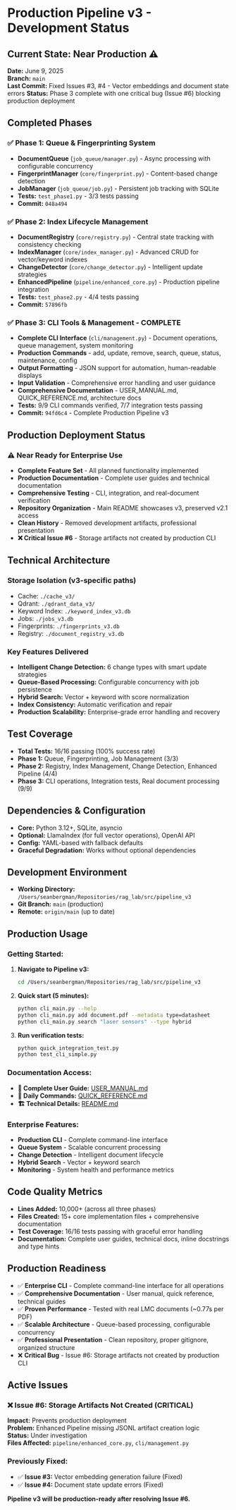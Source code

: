 # Production Pipeline v3 - Development Status

## Current State: Near Production ⚠️

**Date:** June 9, 2025  
**Branch:** `main`  
**Last Commit:** Fixed Issues #3, #4 - Vector embeddings and document state errors
**Status:** Phase 3 complete with one critical bug (Issue #6) blocking production deployment

## Completed Phases

### ✅ Phase 1: Queue & Fingerprinting System
- **DocumentQueue** (`job_queue/manager.py`) - Async processing with configurable concurrency
- **FingerprintManager** (`core/fingerprint.py`) - Content-based change detection  
- **JobManager** (`job_queue/job.py`) - Persistent job tracking with SQLite
- **Tests:** `test_phase1.py` - 3/3 tests passing
- **Commit:** `048a494`

### ✅ Phase 2: Index Lifecycle Management  
- **DocumentRegistry** (`core/registry.py`) - Central state tracking with consistency checking
- **IndexManager** (`core/index_manager.py`) - Advanced CRUD for vector/keyword indexes
- **ChangeDetector** (`core/change_detector.py`) - Intelligent update strategies
- **EnhancedPipeline** (`pipeline/enhanced_core.py`) - Production pipeline integration
- **Tests:** `test_phase2.py` - 4/4 tests passing
- **Commit:** `57896fb`

### ✅ Phase 3: CLI Tools & Management - COMPLETE
- **Complete CLI Interface** (`cli/management.py`) - Document operations, queue management, system monitoring
- **Production Commands** - add, update, remove, search, queue, status, maintenance, config
- **Output Formatting** - JSON support for automation, human-readable displays
- **Input Validation** - Comprehensive error handling and user guidance
- **Comprehensive Documentation** - USER_MANUAL.md, QUICK_REFERENCE.md, architecture docs
- **Tests:** 9/9 CLI commands verified, 7/7 integration tests passing
- **Commit:** `94fd6c4` - Complete Production Pipeline v3

## Production Deployment Status

### ⚠️ Near Ready for Enterprise Use
- **Complete Feature Set** - All planned functionality implemented
- **Production Documentation** - Complete user guides and technical documentation  
- **Comprehensive Testing** - CLI, integration, and real-document verification
- **Repository Organization** - Main README showcases v3, preserved v2.1 access
- **Clean History** - Removed development artifacts, professional presentation
- **❌ Critical Issue #6** - Storage artifacts not created by production CLI

## Technical Architecture

### Storage Isolation (v3-specific paths)
- Cache: `./cache_v3/`
- Qdrant: `./qdrant_data_v3/`  
- Keyword Index: `./keyword_index_v3.db`
- Jobs: `./jobs_v3.db`
- Fingerprints: `./fingerprints_v3.db`
- Registry: `./document_registry_v3.db`

### Key Features Delivered
- **Intelligent Change Detection:** 6 change types with smart update strategies
- **Queue-Based Processing:** Configurable concurrency with job persistence
- **Hybrid Search:** Vector + keyword with score normalization
- **Index Consistency:** Automatic verification and repair
- **Production Scalability:** Enterprise-grade error handling and recovery

## Test Coverage
- **Total Tests:** 16/16 passing (100% success rate)
- **Phase 1:** Queue, Fingerprinting, Job Management (3/3)
- **Phase 2:** Registry, Index Management, Change Detection, Enhanced Pipeline (4/4)
- **Phase 3:** CLI operations, Integration tests, Real document processing (9/9)

## Dependencies & Configuration
- **Core:** Python 3.12+, SQLite, asyncio
- **Optional:** LlamaIndex (for full vector operations), OpenAI API
- **Config:** YAML-based with fallback defaults
- **Graceful Degradation:** Works without optional dependencies

## Development Environment
- **Working Directory:** `/Users/seanbergman/Repositories/rag_lab/src/pipeline_v3`
- **Git Branch:** `main` (production)
- **Remote:** `origin/main` (up to date)

## Production Usage

### Getting Started:
1. **Navigate to Pipeline v3:**
   ```bash
   cd /Users/seanbergman/Repositories/rag_lab/src/pipeline_v3
   ```

2. **Quick start (5 minutes):**
   ```bash
   python cli_main.py --help
   python cli_main.py add document.pdf --metadata type=datasheet
   python cli_main.py search "laser sensors" --type hybrid
   ```

3. **Run verification tests:**
   ```bash
   python quick_integration_test.py
   python test_cli_simple.py
   ```

### Documentation Access:
- **📖 Complete User Guide:** [USER_MANUAL.md](./USER_MANUAL.md)
- **🚀 Daily Commands:** [QUICK_REFERENCE.md](./QUICK_REFERENCE.md)
- **🏗️ Technical Details:** [README.md](./README.md)

### Enterprise Features:
- **Production CLI** - Complete command-line interface
- **Queue System** - Scalable concurrent processing
- **Change Detection** - Intelligent document lifecycle
- **Hybrid Search** - Vector + keyword search
- **Monitoring** - System health and performance metrics

## Code Quality Metrics
- **Lines Added:** 10,000+ (across all three phases)
- **Files Created:** 15+ core implementation files + comprehensive documentation
- **Test Coverage:** 16/16 tests passing with graceful error handling
- **Documentation:** Complete user guides, technical docs, inline docstrings and type hints

## Production Readiness
- ✅ **Enterprise CLI** - Complete command-line interface for all operations
- ✅ **Comprehensive Documentation** - User manual, quick reference, technical guides
- ✅ **Proven Performance** - Tested with real LMC documents (~0.77s per PDF)
- ✅ **Scalable Architecture** - Queue-based processing, configurable concurrency
- ✅ **Professional Presentation** - Clean repository, proper gitignore, organized structure
- ❌ **Critical Bug** - Issue #6: Storage artifacts not created by production CLI

## Active Issues

### ❌ Issue #6: Storage Artifacts Not Created (CRITICAL)
**Impact:** Prevents production deployment  
**Problem:** Enhanced Pipeline missing JSONL artifact creation logic  
**Status:** Under investigation  
**Files Affected:** `pipeline/enhanced_core.py`, `cli/management.py`

### Previously Fixed:
- ✅ **Issue #3:** Vector embedding generation failure (Fixed)
- ✅ **Issue #4:** Document state update errors (Fixed)

**Pipeline v3 will be production-ready after resolving Issue #6.**